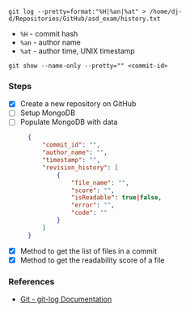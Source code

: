 ```shell
git log --pretty=format:"%H|%an|%at" > /home/dj-d/Repositories/GitHub/asd_exam/history.txt
```

- ```%H``` - commit hash
- ```%an``` - author name
- ```%at``` - author time, UNIX timestamp

```shell
git show --name-only --pretty="" <commit-id>
```

### Steps

- [x] Create a new repository on GitHub
- [ ] Setup MongoDB
- [ ] Populate MongoDB with data
  ```json
    {
        "commit_id": "",
        "author_name": "",
        "timestamp": "",
        "revision_history": [
            {
                "file_name": "",
                "score": "",
                "isReadable": true|false,
                "error": "",
                "code": ""
            }
        ]
    }
  ```
- [x] Method to get the list of files in a commit
- [x] Method to get the readability score of a file

### References

- [Git - git-log Documentation](https://git-scm.com/docs/pretty-formats)